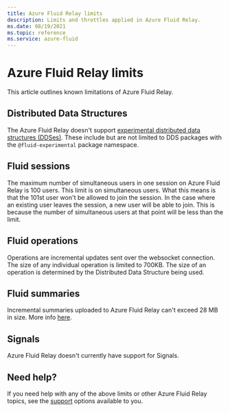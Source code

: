 ```yaml
---
title: Azure Fluid Relay limits
description: Limits and throttles applied in Azure Fluid Relay.
ms.date: 08/19/2021
ms.topic: reference
ms.service: azure-fluid
---
```


# Azure Fluid Relay limits

This article outlines known limitations of Azure Fluid Relay.

## Distributed Data Structures

The Azure Fluid Relay doesn't support [experimental distributed data structures (DDSes)](https://fluidframework.com/docs/data-structures/overview). These include but are not limited to DDS packages with the `@fluid-experimental` package namespace.

## Fluid sessions

The maximum number of simultaneous users in one session on Azure Fluid Relay is 100 users. This limit is on simultaneous users. What this means is that the 101st user won't be allowed to join the session. In the case where an existing user leaves the session, a new user will be able to join. This is because the number of simultaneous users at that point will be less than the limit. 

## Fluid operations

Operations are incremental updates sent over the websocket connection. The size of any individual operation is limited to 700KB. The size of an operation is determined by the Distributed Data Structure being used.

## Fluid summaries

Incremental summaries uploaded to Azure Fluid Relay can't exceed 28 MB in size. More info [here](https://fluidframework.com/docs/concepts/summarizer).

## Signals

Azure Fluid Relay doesn't currently have support for Signals.

## Need help?

If you need help with any of the above limits or other Azure Fluid Relay topics, see the [support](../resources/support.md) options available to you.
